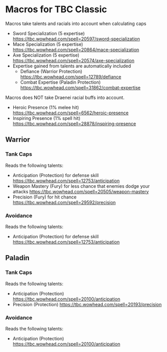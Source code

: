 # Macros for TBC Classic
Macros take talents and racials into account when calculating caps
* Sword Specialization (5 expertise) https://tbc.wowhead.com/spell=20597/sword-specialization
* Mace Specialization (5 expertise) https://tbc.wowhead.com/spell=20864/mace-specialization
* Axe Specialization (5 expertise) https://tbc.wowhead.com/spell=20574/axe-specialization
* Expertise gained from talents are automatically included
  * Defiance (Warrior Protection) https://tbc.wowhead.com/spell=12789/defiance
  * Combat Expertise (Paladin Protection) https://tbc.wowhead.com/spell=31862/combat-expertise

Macros does NOT take Draenei racial buffs into account.
* Heroic Presence (1% melee hit) https://tbc.wowhead.com/spell=6562/heroic-presence
* Inspiring Presence (1% spell hit) https://tbc.wowhead.com/spell=28878/inspiring-presence

## Warrior
### Tank Caps
Reads the following talents:
* Anticipation (Protection) for defense skill https://tbc.wowhead.com/spell=12753/anticipation
* Weapon Mastery (Fury) for less chance that enemies dodge your attacks https://tbc.wowhead.com/spell=20505/weapon-mastery
* Precision (Fury) for hit chance https://tbc.wowhead.com/spell=29592/precision

### Avoidance
Reads the following talents:
* Anticipation (Protection) for defense skill https://tbc.wowhead.com/spell=12753/anticipation

## Paladin
### Tank Caps
Reads the following talents:
* Anticipation (Protection) https://tbc.wowhead.com/spell=20100/anticipation
* Precision (Protection) https://tbc.wowhead.com/spell=20193/precision

### Avoidance
Reads the following talents:
* Anticipation (Protection) https://tbc.wowhead.com/spell=20100/anticipation
